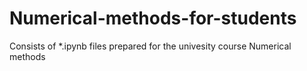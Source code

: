 # Numerical-methods-for-students
Consists of *.ipynb files prepared for the univesity course Numerical methods
